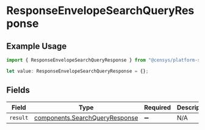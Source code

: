 # ResponseEnvelopeSearchQueryResponse

## Example Usage

```typescript
import { ResponseEnvelopeSearchQueryResponse } from "@censys/platform-sdk/models/components";

let value: ResponseEnvelopeSearchQueryResponse = {};
```

## Fields

| Field                                                                            | Type                                                                             | Required                                                                         | Description                                                                      |
| -------------------------------------------------------------------------------- | -------------------------------------------------------------------------------- | -------------------------------------------------------------------------------- | -------------------------------------------------------------------------------- |
| `result`                                                                         | [components.SearchQueryResponse](../../models/components/searchqueryresponse.md) | :heavy_minus_sign:                                                               | N/A                                                                              |